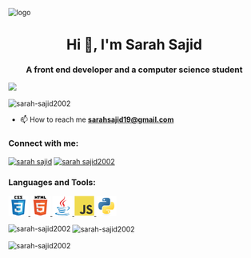 ![logo](https://github.com/sarah-sajid2002/sarah-sajid2002/blob/main/Black%20Modern%20Gaming%20Banner%20Landscape.png)
<h1 align="center">Hi 👋, I'm Sarah Sajid</h1>
<h3 align="center">A front end developer and a computer science student</h3>

<img aling="right" width="400" src ="https://cdn.dribbble.com/users/4055494/screenshots/15215756/media/d2b66c4ca0192aa26d103448b3d1518b.gif">

<p align="left"> <img src="https://komarev.com/ghpvc/?username=sarah-sajid2002&label=Profile%20views&color=0e75b6&style=flat" alt="sarah-sajid2002" /> </p>

- 📫 How to reach me **sarahsajid19@gmail.com**

<h3 align="left">Connect with me:</h3>
<p align="left">
<a href="https://linkedin.com/in/sarah sajid" target="blank"><img align="center" src="https://raw.githubusercontent.com/rahuldkjain/github-profile-readme-generator/master/src/images/icons/Social/linked-in-alt.svg" alt="sarah sajid" height="30" width="40" /></a>
<a href="https://instagram.com/sarah sajid2002" target="blank"><img align="center" src="https://raw.githubusercontent.com/rahuldkjain/github-profile-readme-generator/master/src/images/icons/Social/instagram.svg" alt="sarah sajid2002" height="30" width="40" /></a>
</p>

<h3 align="left">Languages and Tools:</h3>
<p align="left"> <a href="https://www.w3schools.com/css/" target="_blank" rel="noreferrer"> <img src="https://raw.githubusercontent.com/devicons/devicon/master/icons/css3/css3-original-wordmark.svg" alt="css3" width="40" height="40"/> </a> <a href="https://www.w3.org/html/" target="_blank" rel="noreferrer"> <img src="https://raw.githubusercontent.com/devicons/devicon/master/icons/html5/html5-original-wordmark.svg" alt="html5" width="40" height="40"/> </a> <a href="https://www.java.com" target="_blank" rel="noreferrer"> <img src="https://raw.githubusercontent.com/devicons/devicon/master/icons/java/java-original.svg" alt="java" width="40" height="40"/> </a> <a href="https://developer.mozilla.org/en-US/docs/Web/JavaScript" target="_blank" rel="noreferrer"> <img src="https://raw.githubusercontent.com/devicons/devicon/master/icons/javascript/javascript-original.svg" alt="javascript" width="40" height="40"/> </a> <a href="https://www.python.org" target="_blank" rel="noreferrer"> <img src="https://raw.githubusercontent.com/devicons/devicon/master/icons/python/python-original.svg" alt="python" width="40" height="40"/> </a> </p>

<p><img align="left" src="https://github-readme-stats.vercel.app/api/top-langs?username=sarah-sajid2002&show_icons=true&locale=en&layout=compact" alt="sarah-sajid2002" /></p>

<p>&nbsp;<img align="center" src="https://github-readme-stats.vercel.app/api?username=sarah-sajid2002&show_icons=true&locale=en" alt="sarah-sajid2002" /></p>

<p><img align="center" src="https://github-readme-streak-stats.herokuapp.com/?user=sarah-sajid2002&" alt="sarah-sajid2002" /></p>

